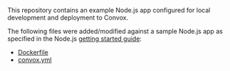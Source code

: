 This repository contains an example Node.js app configured for local development and deployment to Convox.

The following files were added/modified against a sample Node.js app as specified in the Node.js [getting started guide](https://nodejs.org/en/docs/guides/getting-started-guide/):

* [Dockerfile](Dockerfile)
* [convox.yml](convox.yml)

